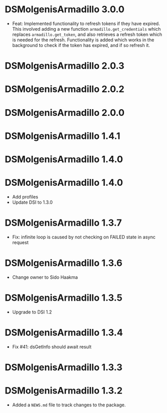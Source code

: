 # DSMolgenisArmadillo 3.0.0
* Feat: Implemented functionality to refresh tokens if they have expired. This involved adding a 
new function `armadillo.get_credentials` which replaces `armadillo.get_token`, and also retrieves
a refresh token which is needed for the refresh. Functionality is added which works in the background
to check if the token has expired, and if so refresh it.

# DSMolgenisArmadillo 2.0.3

# DSMolgenisArmadillo 2.0.2

# DSMolgenisArmadillo 2.0.0

# DSMolgenisArmadillo 1.4.1

# DSMolgenisArmadillo 1.4.0

# DSMolgenisArmadillo 1.4.0
* Add profiles
* Update DSI to 1.3.0

# DSMolgenisArmadillo 1.3.7

* Fix: infinite loop is caused by not checking on FAILED state in async request

# DSMolgenisArmadillo 1.3.6

* Change owner to Sido Haakma

# DSMolgenisArmadillo 1.3.5

* Upgrade to DSI 1.2

# DSMolgenisArmadillo 1.3.4

* Fix #41: dsGetInfo should await result

# DSMolgenisArmadillo 1.3.3

# DSMolgenisArmadillo 1.3.2

* Added a `NEWS.md` file to track changes to the package.
